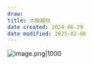 ```yaml
---
draw:
title: 大脑越狱
date created: 2024-06-29
date modified: 2025-02-06
---
```


![image.png|1000](https://imagehosting4picgo.oss-cn-beijing.aliyuncs.com/imagehosting/fix-dir%2Fpicgo%2Fpicgo-clipboard-images%2F2024%2F06%2F29%2F17-21-19-23a851be31e867b6833bdae3d6d881a0-20240629172118-77ca3b.png)
